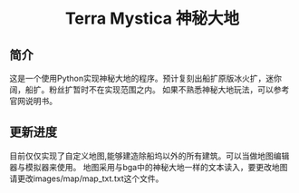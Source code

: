 

<h1 align="center">Terra Mystica 神秘大地</h1>

简介
---
这是一个使用Python实现神秘大地的程序。预计复刻出船扩原版冰火扩，迷你阔，船扩。粉丝扩暂时不在实现范围之内。
如果不熟悉神秘大地玩法，可以参考官网说明书。


更新进度
---
目前仅仅实现了自定义地图,能够建造除船坞以外的所有建筑。可以当做地图编辑器与模拟器来使用。
地图采用与bga中的神秘大地一样的文本读入，要更改地图请更改images/map/map_txt.txt这个文件。


